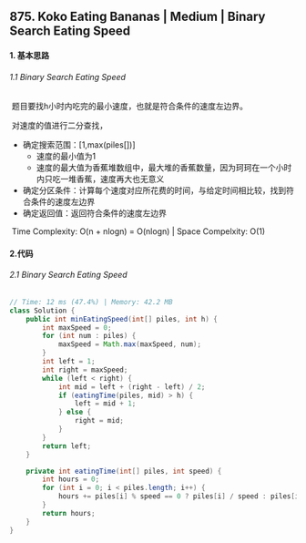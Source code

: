 ## 875. Koko Eating Bananas | Medium | Binary Search Eating Speed

#### 1. 基本思路

###### 1.1 Binary Search Eating Speed

​	题目要找h小时内吃完的最小速度，也就是符合条件的速度左边界。

​	对速度的值进行二分查找，

* 确定搜索范围：[1,max(piles[])]
    * 速度的最小值为1
    * 速度的最大值为香蕉堆数组中，最大堆的香蕉数量，因为珂珂在一个小时内只吃一堆香蕉，速度再大也无意义
* 确定分区条件：计算每个速度对应所花费的时间，与给定时间相比较，找到符合条件的速度左边界
* 确定返回值：返回符合条件的速度左边界



​	Time Complexity: O(n + nlogn) = O(nlogn) | Space Compelxity: O(1)

#### 2.代码

###### 2.1 Binary Search Eating Speed

```java
// Time: 12 ms (47.4%) | Memory: 42.2 MB
class Solution {
    public int minEatingSpeed(int[] piles, int h) {
        int maxSpeed = 0;
        for (int num : piles) {
            maxSpeed = Math.max(maxSpeed, num);
        }
        int left = 1;
        int right = maxSpeed;
        while (left < right) {
            int mid = left + (right - left) / 2;
            if (eatingTime(piles, mid) > h) {
                left = mid + 1;
            } else {
                right = mid;
            }
        }
        return left;
    }

    private int eatingTime(int[] piles, int speed) {
        int hours = 0;
        for (int i = 0; i < piles.length; i++) {
            hours += piles[i] % speed == 0 ? piles[i] / speed : piles[i] / speed + 1;
        }
        return hours;
    }
}
```

